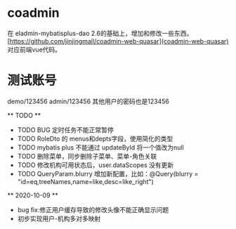 # coadmin
在 eladmin-mybatisplus-dao 2.6的基础上，增加和修改一些东西。
[https://github.com/jinjingmail/coadmin-web-quasar](coadmin-web-quasar) 对应前端vue代码。

# 测试账号
demo/123456
admin/123456
其他用户的密码也是123456

** TODO **
  - TODO BUG 定时任务不能正常暂停
  - TODO RoleDto 的 menus和depts字段，使用简化的类型
  - TODO mybatis plus 不能通过 updateById 将一个值改为null
  - TODO 删除菜单，同步删除子菜单、菜单-角色关联
  - TODO 修改机构可用状态后，user.dataScopes 没有更新
  - TODO QueryParam.blurry 增加新配置，比如：@Query(blurry = "id=eq,treeNames,name=like,desc=like_right")

** 2020-10-09 **
- bug fix:修正用户缓存导致的修改头像不能正确显示问题
- 初步实现用户-机构多对多映射

